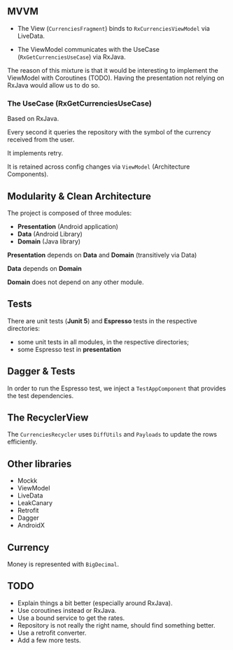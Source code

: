 ## MVVM
- The View (`CurrenciesFragment`) binds to `RxCurrenciesViewModel` via LiveData.

- The ViewModel communicates with the UseCase (`RxGetCurrenciesUseCase`) via RxJava.

The reason of this mixture is that it would be interesting to implement the ViewModel with Coroutines (TODO).
Having the presentation not relying on RxJava would allow us to do so.

### The UseCase (RxGetCurrenciesUseCase)
Based on RxJava.

Every second it queries the repository with the symbol of the currency received from the user.

It implements retry.

It is retained across config changes via `ViewModel` (Architecture Components).

## Modularity & Clean Architecture
The project is composed of three modules:
- **Presentation** (Android application)
- **Data** (Android Library)
- **Domain** (Java library)

**Presentation** depends on **Data** and **Domain** (transitively via Data)

**Data** depends on **Domain**

**Domain** does not depend on any other module.

## Tests
There are unit tests (**Junit 5**) and **Espresso** tests in the respective directories:
- some unit tests in all modules, in the respective directories;
- some Espresso test in **presentation**

## Dagger & Tests
In order to run the Espresso test, we inject a `TestAppComponent` that provides
the test dependencies.

## The RecyclerView
The `CurrenciesRecycler` uses `DiffUtils` and `Payloads` to update the rows efficiently.

## Other libraries
- Mockk
- ViewModel
- LiveData
- LeakCanary
- Retrofit
- Dagger
- AndroidX

## Currency
Money is represented with `BigDecimal`.

## TODO
- Explain things a bit better (especially around RxJava).
- Use coroutines instead or RxJava.
- Use a bound service to get the rates.
- Repository is not really the right name, should find something better.
- Use a retrofit converter.
- Add a few more tests.